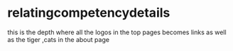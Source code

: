 # relatingcompetencydetails
this is the depth where all  the logos in the top pages  becomes links as well as the tiger ,cats in the about page
